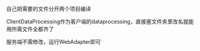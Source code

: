 自己把需要的文件分开两个项目编译

ClientDataProcessing作为客户端的dataprocessing，直接塞文件夹里改名就能用所需文件全都齐了

服务端不需修改，运行WebAdapter即可
